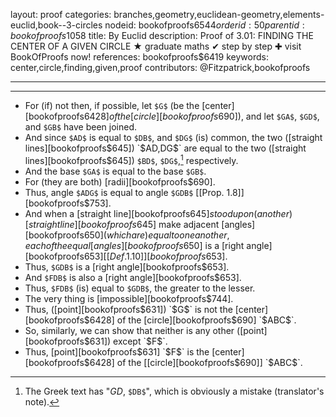 layout: proof
categories: branches,geometry,euclidean-geometry,elements-euclid,book--3-circles
nodeid: bookofproofs$6544
orderid: 50
parentid: bookofproofs$1058
title: By Euclid
description:  Proof of 3.01: FINDING THE CENTER OF A GIVEN CIRCLE &#9733; graduate maths &#10004; step by step &#10010; visit BookOfProofs now!
references: bookofproofs$6419
keywords: center,circle,finding,given,proof
contributors: @Fitzpatrick,bookofproofs

---


---



* For (if) not then, if possible, let `$G$` (be the [center][bookofproofs$6428] of the [circle][bookofproofs$690]), and let `$GA$`, `$GD$`, and `$GB$` have been joined.
* And since `$AD$` is equal to `$DB$`, and `$DG$` (is) common, the two ([straight lines][bookofproofs$645]) `$AD$`, `$DG$` are equal to the two ([straight lines][bookofproofs$645]) `$BD$`, `$DG$`,[^1] respectively.
* And the base `$GA$` is equal to the base `$GB$`.
* For (they are both) [radii][bookofproofs$690].
* Thus, angle `$ADG$` is equal to angle `$GDB$` [[Prop. 1.8]][bookofproofs$753].
* And when a [straight line][bookofproofs$645] stood upon (another) [straight line][bookofproofs$645] make adjacent [angles][bookofproofs$650] (which are) equal to one another, each of the equal [angles][bookofproofs$650] is a [right angle][bookofproofs$653] [ [Def. 1.10] ][bookofproofs$653].
* Thus, `$GDB$` is a [right angle][bookofproofs$653].
* And `$FDB$` is also a [right angle][bookofproofs$653].
* Thus, `$FDB$` (is) equal to `$GDB$`, the greater to the lesser.
* The very thing is [impossible][bookofproofs$744].
* Thus, ([point][bookofproofs$631]) `$G$` is not the [center][bookofproofs$6428] of the [circle][bookofproofs$690] `$ABC$`.
* So, similarly, we can show that neither is any other ([point][bookofproofs$631]) except `$F$`.
* Thus, [point][bookofproofs$631] `$F$` is the [center][bookofproofs$6428] of the [[circle][bookofproofs$690]] `$ABC$`.

[^1]: The Greek text has "$GD$, `$DB$`", which is obviously a mistake (translator's note).
